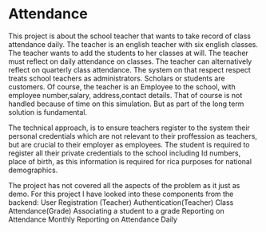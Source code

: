 # Attendance

This project is about the school teacher that wants to take record of class attendance daily. The teacher is an english teacher with six english classes. The teacher wants to add the students to her classes at will. The teacher must reflect on daily attendance on classes. The teacher can alternatively reflect on quarterly class attendance. The system on that respect respect treats school teachers as administrators. Scholars or students are customers. Of course, the teacher is an Employee to the school, with employee number,salary, address,contact details. That of course is not handled because of time on this simulation. But as part of the long term solution is fundamental.

The technical approach, is to ensure teachers register to the system their personal credentials which are not relevant to their proffession as teachers, but are crucial to their employer as employees. The student is required to register all their private credentials to the school including Id numbers, place of birth, as this information is required for rica purposes for national demographics. 

The project has not covered all the aspects of the problem as it just as demo. For this project I have looked into these components from the backend:
User Registration (Teacher)
Authentication(Teacher)
Class Attendance(Grade)
Associating a student to a grade
Reporting on Attendance Monthly
Reporting on Attendance Daily
